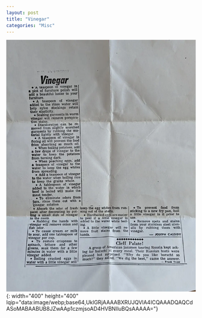```yaml
---
layout: post
title: "Vinegar"
categories: "Misc"
---
```

![Vinegar.jpg](/assets/images/Misc/Vinegar.webp){: width="400" height="400" lqip="data:image/webp;base64,UklGRjAAAABXRUJQVlA4ICQAAADQAQCdASoMABAABUB8JZwAAp1czmjsoAD4HVBNIluBQsAAAAA="}

